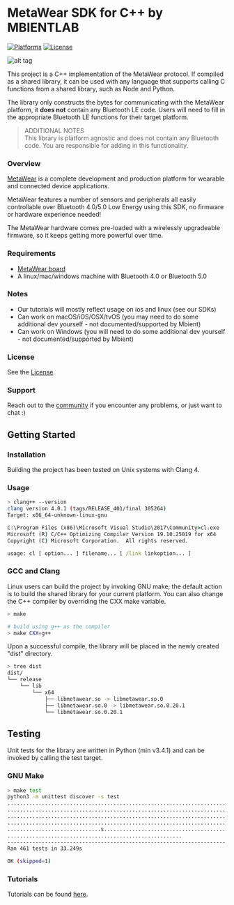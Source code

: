 # MetaWear SDK for C++ by MBIENTLAB

[![Platforms](https://img.shields.io/badge/platform-linux%20%7C%20windows%20%7C%20ios%20%7C%20osx-lightgrey)](https://github.com/mbientlab/MetaWear-SDK-Cpp)
[![License](https://img.shields.io/cocoapods/l/MetaWear.svg?style=flat)](https://github.com/mbientlab/MetaWear-SDK-Cpp/blob/master/LICENSE.md)

![alt tag](https://raw.githubusercontent.com/mbientlab/MetaWear-SDK-iOS-macOS-tvOS/master/Images/Metawear.png)

This project is a C++ implementation of the MetaWear protocol.  If compiled as a shared library, it can be used with any language that supports calling C functions from a shared library, such as Node and Python.  

The library only constructs the bytes for communicating with the MetaWear platform, it **does not** contain any Bluetooth LE code.  Users will need to fill in the appropriate Bluetooth LE functions for their target platform.

> ADDITIONAL NOTES  
This library is platform agnostic and does not contain any Bluetooth code. You are responsible for adding in this functionality.

### Overview

[MetaWear](https://mbientlab.com) is a complete development and production platform for wearable and connected device applications.

MetaWear features a number of sensors and peripherals all easily controllable over Bluetooth 4.0/5.0 Low Energy using this SDK, no firmware or hardware experience needed!

The MetaWear hardware comes pre-loaded with a wirelessly upgradeable firmware, so it keeps getting more powerful over time.

### Requirements
- [MetaWear board](https://mbientlab.com/store/)
- A linux/mac/windows machine with Bluetooth 4.0 or Bluetooth 5.0

### Notes
- Our tutorials will mostly reflect usage on ios and linux (see our SDKs)
- Can work on macOS/iOS/OSX/tvOS (you may need to do some additional dev yourself - not documented/supported by Mbient)
- Can work on Windows (you will need to do some additional dev yourself - not documented/supported by Mbient)

### License
See the [License](https://github.com/mbientlab/MetaWear-SDK-Cpp/blob/master/LICENSE.md).

### Support
Reach out to the [community](https://mbientlab.com/community/) if you encounter any problems, or just want to chat :)

## Getting Started

### Installation
Building the project has been tested on Unix systems with Clang 4.  

### Usage

```sh
> clang++ --version
clang version 4.0.1 (tags/RELEASE_401/final 305264)
Target: x86_64-unknown-linux-gnu
```
```bat
C:\Program Files (x86)\Microsoft Visual Studio\2017\Community>cl.exe
Microsoft (R) C/C++ Optimizing Compiler Version 19.10.25019 for x64
Copyright (C) Microsoft Corporation.  All rights reserved.

usage: cl [ option... ] filename... [ /link linkoption... ]
```

### GCC and Clang
Linux users can build the project by invoking GNU make; the default action is to build the shared library for your current platform.  You can also 
change the C++ compiler by overriding the CXX make variable.

```sh
> make

# build using g++ as the compiler
> make CXX=g++
```

Upon a successful compile, the library will be placed in the newly created "dist" directory.

```sh
> tree dist
dist/
└── release
    └── lib
        └── x64
            ├── libmetawear.so -> libmetawear.so.0
            ├── libmetawear.so.0 -> libmetawear.so.0.20.1
            └── libmetawear.so.0.20.1

```

## Testing
Unit tests for the library are written in Python (min v3.4.1) and can be invoked by calling the test target.

### GNU Make
```sh
> make test
python3 -m unittest discover -s test
.................................................................................
.................................................................................
.................................................................................
.................................................................................
..............................s..................................................
........................................................
----------------------------------------------------------------------
Ran 461 tests in 33.249s

OK (skipped=1)
```

### Tutorials

Tutorials can be found [here](https://mbientlab.com/tutorials/).

